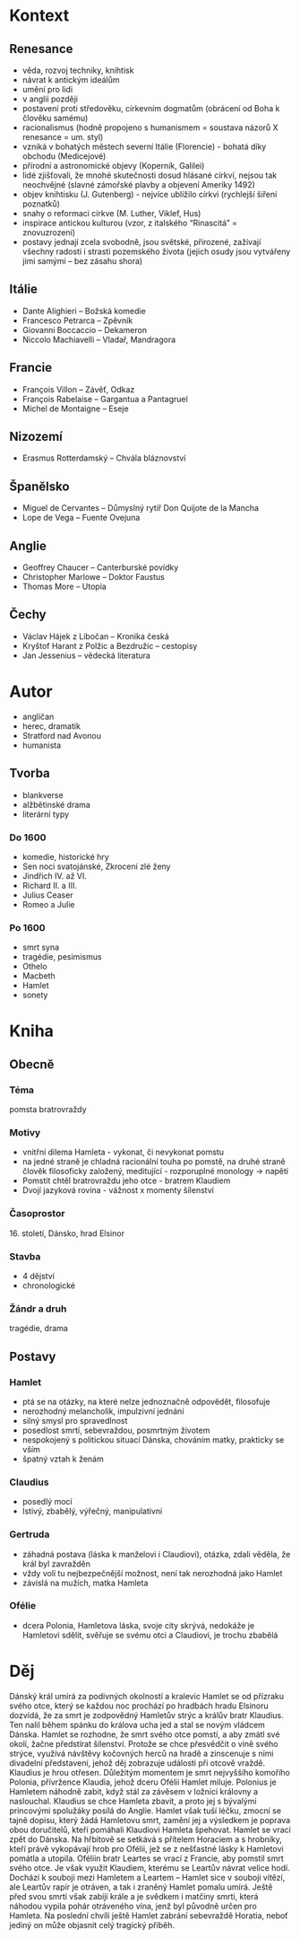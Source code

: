 # Kontext
## Renesance
* věda, rozvoj techniky, knihtisk
* návrat k antickým ideálům
* umění pro lidi
* v anglii později
* postavení proti středověku, církevním dogmatům (obrácení od Boha k člověku samému)
* racionalismus (hodně propojeno s humanismem = soustava názorů X renesance = um. styl)
* vzniká v bohatých městech severní Itálie (Florencie) - bohatá díky obchodu (Medicejové)
* přírodní a astronomické objevy (Koperník, Galilei)
* lidé zjišťovali, že mnohé skutečnosti dosud hlásané církví, nejsou tak neochvějné (slavné zámořské plavby a objevení Ameriky 1492)
* objev knihtisku (J. Gutenberg) - nejvíce ublížilo církvi (rychlejší šíření poznatků)
* snahy o reformaci církve (M. Luther, Viklef, Hus)
* inspirace antickou kulturou (vzor, z italského “Rinascitá” = znovuzrození)
* postavy jednají zcela svobodně, jsou světské, přirozené, zažívají všechny radosti i strasti pozemského života (jejich osudy jsou vytvářeny jimi samými – bez zásahu shora)

## Itálie
* Dante Alighieri – Božská komedie
* Francesco Petrarca – Zpěvník
* Giovanni Boccaccio – Dekameron
* Niccolo Machiavelli – Vladař, Mandragora

## Francie
* François Villon – Závěť, Odkaz
* François Rabelaise – Gargantua a Pantagruel
* Michel de Montaigne – Eseje

## Nizozemí
* Erasmus Rotterdamský – Chvála bláznovství


## Španělsko
* Miguel de Cervantes – Důmyslný rytíř Don Quijote de la Mancha
* Lope de Vega – Fuente Ovejuna


## Anglie
* Geoffrey Chaucer – Canterburské povídky
* Christopher Marlowe – Doktor Faustus
* Thomas More – Utopia


## Čechy
* Václav Hájek z Libočan – Kronika česká
* Kryštof Harant z Polžic a Bezdružic – cestopisy
* Jan Jessenius – vědecká literatura

# Autor
* angličan
* herec, dramatik
* Stratford nad Avonou
* humanista

## Tvorba
* blankverse
* alžbětinské drama
* literární typy

### Do 1600
* komedie, historické hry
* Sen noci svatojánské, Zkrocení zlé ženy
* Jindřich IV. až VI.
* Richard II. a III.
* Julius Ceaser
* Romeo a Julie

### Po 1600
* smrt syna
* tragédie, pesimismus
* Othelo
* Macbeth
* Hamlet
* sonety

# Kniha
## Obecně
### Téma
pomsta bratrovraždy

### Motivy
* vnitřní dilema Hamleta - vykonat, či nevykonat pomstu
* na jedné straně je chladná racionální touha po pomstě, na druhé straně člověk filosoficky založený, meditující - rozporuplné monology → napětí
* Pomstít chtěl bratrovraždu jeho otce - bratrem Klaudiem
* Dvojí jazyková rovina - vážnost x momenty šílenství 


### Časoprostor
16\. století, Dánsko, hrad Elsinor

### Stavba
* 4 dějství
* chronologické

### Žándr a druh
tragédie, drama

## Postavy
### Hamlet
* ptá se na otázky, na které nelze jednoznačně odpovědět, filosofuje
* nerozhodný melancholik, impulzivní jednání
* silný smysl pro spravedlnost
* posedlost smrtí, sebevraždou, posmrtným životem
* nespokojený s politickou situací Dánska, chováním matky, prakticky se vším
* špatný vztah k ženám


### Claudius
* posedlý mocí
* lstivý, zbabělý, výřečný, manipulativní


### Gertruda
* záhadná postava (láska k manželovi i Claudiovi), otázka, zdali věděla, že král byl zavražděn
* vždy volí tu nejbezpečnější možnost, není tak nerozhodná jako Hamlet
* závislá na mužích, matka Hamleta


### Ofélie
* dcera Polonia, Hamletova láska, svoje city skrývá, nedokáže je Hamletovi sdělit, svěřuje se svému otci a Claudiovi, je trochu zbabělá

# Děj
Dánský král umírá za podivných okolností a kralevic Hamlet se od přízraku svého otce, který se každou noc prochází po hradbách hradu Elsinoru dozvídá, že za smrt je zodpovědný Hamletův strýc a králův bratr Klaudius. Ten nalil během spánku do králova ucha jed a stal se novým vládcem Dánska. Hamlet se rozhodne, že smrt svého otce pomstí, a aby zmátl své okolí, žačne předstírat šílenství. Protože se chce přesvědčit o vině svého strýce, využívá návštěvy kočovných herců na hradě a zinscenuje s nimi divadelní představení, jehož děj zobrazuje události při otcově vraždě. Klaudius je hrou otřesen. Důležitým momentem je smrt nejvyššího komořího Polonia, přívržence Klaudia, jehož dceru Ofélii Hamlet miluje. Polonius je Hamletem náhodně zabit, když stál za závěsem v ložnici královny a naslouchal. Klaudius se chce Hamleta zbavit, a proto jej s bývalými princovými spolužáky posílá do Anglie. Hamlet však tuší léčku, zmocní se tajně dopisu, který žádá Hamletovu smrt, zamění jej a výsledkem je poprava obou doručitelů, kteří pomáhali Klaudiovi Hamleta špehovat. Hamlet se vrací zpět do Dánska. Na hřbitově se setkává s přítelem Horaciem a s hrobníky, kteří právě vykopávají hrob pro Ofélii, jež se z nešťastné lásky k Hamletovi pomátla a utopila. Oféliin bratr Leartes se vrací z Francie, aby pomstil smrt svého otce. Je však využit Klaudiem, kterému se Leartův návrat velice hodí. Dochází k souboji mezi Hamletem a Leartem – Hamlet sice v souboji vítězí, ale Leartův rapír je otráven, a tak i zraněný Hamlet pomalu umírá. Ještě před svou smrtí však zabíjí krále a je svědkem i matčiny smrti, která náhodou vypila pohár otráveného vína, jenž byl původně určen pro Hamleta. Na poslední chvíli ještě Hamlet zabrání sebevraždě Horatia, neboť jediný on může objasnit celý tragický příběh.
